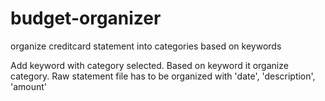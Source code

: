 # budget-organizer
organize creditcard statement into categories based on keywords

Add keyword with category selected. 
Based on keyword it organize category. 
Raw statement file has to be organized with 'date', 'description', 'amount'
